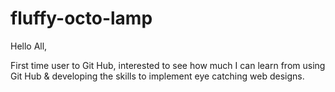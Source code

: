 # fluffy-octo-lamp
Hello All,

First time user to Git Hub, interested to see how much I can learn from using Git Hub & developing the skills to implement eye catching web designs.
